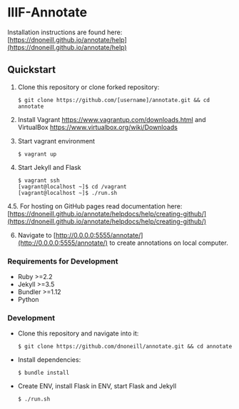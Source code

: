 # IIIF-Annotate

Installation instructions are found here: [https://dnoneill.github.io/annotate/help](https://dnoneill.github.io/annotate/help)

## Quickstart

1. Clone this repository or clone forked repository:

	`$ git clone https://github.com/[username]/annotate.git && cd annotate`

2. Install Vagrant https://www.vagrantup.com/downloads.html and VirtualBox https://www.virtualbox.org/wiki/Downloads

3. Start vagrant environment

	`$ vagrant up`

4. Start Jekyll and Flask
	```
	$ vagrant ssh
	[vagrant@localhost ~]$ cd /vagrant
	[vagrant@localhost ~]$ ./run.sh
	```
  
4.5. For hosting on GitHub pages read documentation here: [https://dnoneill.github.io/annotate/helpdocs/help/creating-github/](https://dnoneill.github.io/annotate/helpdocs/help/creating-github/)

6. Navigate to [http://0.0.0.0:5555/annotate/](http://0.0.0.0:5555/annotate/) to create annotations on local computer.


### Requirements for Development
- Ruby >=2.2
- Jekyll >=3.5
- Bundler >=1.12
- Python

### Development
- Clone this repository and navigate into it:

  `$ git clone https://github.com/dnoneill/annotate.git && cd annotate`
- Install dependencies:

  `$ bundle install`
- Create ENV, install Flask in ENV, start Flask and Jekyll

  `$ ./run.sh`
